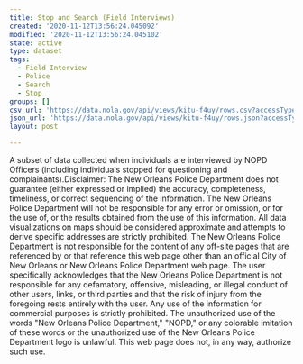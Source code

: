 ```yaml
---
title: Stop and Search (Field Interviews)
created: '2020-11-12T13:56:24.045092'
modified: '2020-11-12T13:56:24.045102'
state: active
type: dataset
tags:
  - Field Interview
  - Police
  - Search
  - Stop
groups: []
csv_url: 'https://data.nola.gov/api/views/kitu-f4uy/rows.csv?accessType=DOWNLOAD'
json_url: 'https://data.nola.gov/api/views/kitu-f4uy/rows.json?accessType=DOWNLOAD'
layout: post

---
```

A subset of data collected when individuals are interviewed by NOPD Officers (including individuals stopped for questioning and complainants).Disclaimer: The New Orleans Police Department does not guarantee (either expressed or implied) the accuracy, completeness, timeliness, or correct sequencing of the information. The New Orleans Police Department will not be responsible for any error or omission, or for the use of, or the results obtained from the use of this information. All data visualizations on maps should be considered approximate and attempts to derive specific addresses are strictly prohibited. The New Orleans Police Department is not responsible for the content of any off-site pages that are referenced by or that reference this web page other than an official City of New Orleans or New Orleans Police Department web page. The user specifically acknowledges that the New Orleans Police Department is not responsible for any defamatory, offensive, misleading, or illegal conduct of other users, links, or third parties and that the risk of injury from the foregoing rests entirely with the user. Any use of the information for commercial purposes is strictly prohibited. The unauthorized use of the words "New Orleans Police Department," "NOPD," or any colorable imitation of these words or the unauthorized use of the New Orleans Police Department logo is unlawful. This web page does not, in any way, authorize such use.
